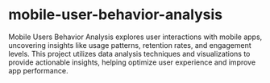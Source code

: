 # mobile-user-behavior-analysis
Mobile Users Behavior Analysis explores user interactions with mobile apps, uncovering insights like usage patterns, retention rates, and engagement levels. This project utilizes data analysis techniques and visualizations to provide actionable insights, helping optimize user experience and improve app performance.
